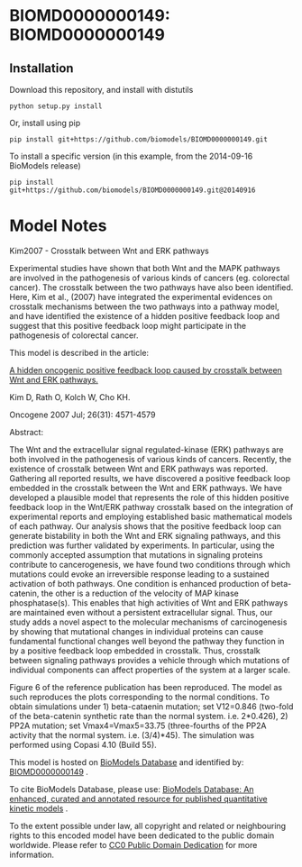 # BIOMD0000000149: BIOMD0000000149

## Installation

Download this repository, and install with distutils

`python setup.py install`

Or, install using pip

`pip install git+https://github.com/biomodels/BIOMD0000000149.git`

To install a specific version (in this example, from the 2014-09-16 BioModels release)

`pip install git+https://github.com/biomodels/BIOMD0000000149.git@20140916`


# Model Notes


Kim2007 - Crosstalk between Wnt and ERK pathways

Experimental studies have shown that both Wnt and the MAPK pathways are
involved in the pathogenesis of various kinds of cancers (eg. colorectal
cancer). The crosstalk between the two pathways have also been identified.
Here, Kim et al., (2007) have integrated the experimental evidences on
crosstalk mechanisms between the two pathways into a pathway model, and have
identified the existence of a hidden positive feedback loop and suggest that
this positive feedback loop might participate in the pathogenesis of
colorectal cancer.

This model is described in the article:

[A hidden oncogenic positive feedback loop caused by crosstalk between Wnt and
ERK pathways.](http://identifiers.org/pubmed/17237813)

Kim D, Rath O, Kolch W, Cho KH.

Oncogene 2007 Jul; 26(31): 4571-4579

Abstract:

The Wnt and the extracellular signal regulated-kinase (ERK) pathways are both
involved in the pathogenesis of various kinds of cancers. Recently, the
existence of crosstalk between Wnt and ERK pathways was reported. Gathering
all reported results, we have discovered a positive feedback loop embedded in
the crosstalk between the Wnt and ERK pathways. We have developed a plausible
model that represents the role of this hidden positive feedback loop in the
Wnt/ERK pathway crosstalk based on the integration of experimental reports and
employing established basic mathematical models of each pathway. Our analysis
shows that the positive feedback loop can generate bistability in both the Wnt
and ERK signaling pathways, and this prediction was further validated by
experiments. In particular, using the commonly accepted assumption that
mutations in signaling proteins contribute to cancerogenesis, we have found
two conditions through which mutations could evoke an irreversible response
leading to a sustained activation of both pathways. One condition is enhanced
production of beta-catenin, the other is a reduction of the velocity of MAP
kinase phosphatase(s). This enables that high activities of Wnt and ERK
pathways are maintained even without a persistent extracellular signal. Thus,
our study adds a novel aspect to the molecular mechanisms of carcinogenesis by
showing that mutational changes in individual proteins can cause fundamental
functional changes well beyond the pathway they function in by a positive
feedback loop embedded in crosstalk. Thus, crosstalk between signaling
pathways provides a vehicle through which mutations of individual components
can affect properties of the system at a larger scale.

Figure 6 of the reference publication has been reproduced. The model as such
reproduces the plots corresponding to the normal conditions. To obtain
simulations under 1) beta-cataenin mutation; set V12=0.846 (two-fold of the
beta-catenin synthetic rate than the normal system. i.e. 2*0.426), 2) PP2A
mutation; set Vmax4=Vmax5=33.75 (three-fourths of the PP2A activity that the
normal system. i.e. (3/4)*45). The simulation was performed using Copasi 4.10
(Build 55).

This model is hosted on [BioModels Database](http://www.ebi.ac.uk/biomodels/)
and identified by:
[BIOMD0000000149](http://identifiers.org/biomodels.db/BIOMD0000000149) .

To cite BioModels Database, please use: [BioModels Database: An enhanced,
curated and annotated resource for published quantitative kinetic
models](http://identifiers.org/pubmed/20587024) .

To the extent possible under law, all copyright and related or neighbouring
rights to this encoded model have been dedicated to the public domain
worldwide. Please refer to [CC0 Public Domain
Dedication](http://creativecommons.org/publicdomain/zero/1.0/) for more
information.


